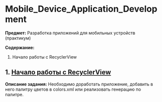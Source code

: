 # Mobile_Device_Application_Development
**Предмет:** Разработка приложений для мобильных устройств (практикум)

**Содержание:**

1. Начало работы с RecyclerView

## 1. [Начало работы с RecyclerView](https://github.com/Deppkepa/Mobile_Device_Application_Development/tree/main/start_RecyclerView)

**Описание задания:**
Необходимо доработать приложение, добавить в него палитру цветов в colors.xml или реализовать генерацию по палитре.
